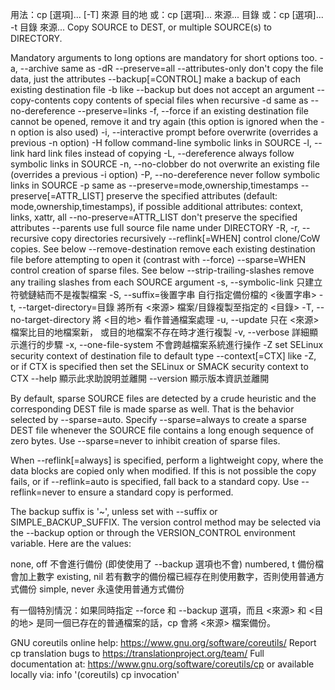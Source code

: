 用法：cp [選項]... [-T] 來源 目的地
  或：cp [選項]... 來源... 目錄
  或：cp [選項]... -t 目錄 來源...
Copy SOURCE to DEST, or multiple SOURCE(s) to DIRECTORY.

Mandatory arguments to long options are mandatory for short options too.
  -a, --archive                same as -dR --preserve=all
      --attributes-only        don't copy the file data, just the attributes
      --backup[=CONTROL]       make a backup of each existing destination file
  -b                           like --backup but does not accept an argument
      --copy-contents          copy contents of special files when recursive
  -d                           same as --no-dereference --preserve=links
  -f, --force                  if an existing destination file cannot be
                                 opened, remove it and try again (this option
                                 is ignored when the -n option is also used)
  -i, --interactive            prompt before overwrite (overrides a previous -n
                                  option)
  -H                           follow command-line symbolic links in SOURCE
  -l, --link                   hard link files instead of copying
  -L, --dereference            always follow symbolic links in SOURCE
  -n, --no-clobber             do not overwrite an existing file (overrides
                                 a previous -i option)
  -P, --no-dereference         never follow symbolic links in SOURCE
  -p                           same as --preserve=mode,ownership,timestamps
      --preserve[=ATTR_LIST]   preserve the specified attributes (default:
                                 mode,ownership,timestamps), if possible
                                 additional attributes: context, links, xattr,
                                 all
      --no-preserve=ATTR_LIST  don't preserve the specified attributes
      --parents                use full source file name under DIRECTORY
  -R, -r, --recursive          copy directories recursively
      --reflink[=WHEN]         control clone/CoW copies. See below
      --remove-destination     remove each existing destination file before
                                 attempting to open it (contrast with --force)
      --sparse=WHEN            control creation of sparse files. See below
      --strip-trailing-slashes  remove any trailing slashes from each SOURCE
                                 argument
  -s, --symbolic-link          只建立符號鏈結而不是複製檔案
  -S, --suffix=後置字串        自行指定備份檔的 <後置字串>
  -t, --target-directory=目錄  將所有 <來源> 檔案/目錄複製至指定的 <目錄>
  -T, --no-target-directory    將 <目的地> 看作普通檔案處理
  -u, --update                 只在 <來源> 檔案比目的地檔案新，
                               或目的地檔案不存在時才進行複製
  -v, --verbose                詳細顯示進行的步驟
  -x, --one-file-system        不會跨越檔案系統進行操作
  -Z                           set SELinux security context of destination
                                 file to default type
      --context[=CTX]          like -Z, or if CTX is specified then set the
                                 SELinux or SMACK security context to CTX
      --help     顯示此求助說明並離開
      --version  顯示版本資訊並離開

By default, sparse SOURCE files are detected by a crude heuristic and the
corresponding DEST file is made sparse as well.  That is the behavior
selected by --sparse=auto.  Specify --sparse=always to create a sparse DEST
file whenever the SOURCE file contains a long enough sequence of zero bytes.
Use --sparse=never to inhibit creation of sparse files.

When --reflink[=always] is specified, perform a lightweight copy, where the
data blocks are copied only when modified.  If this is not possible the copy
fails, or if --reflink=auto is specified, fall back to a standard copy.
Use --reflink=never to ensure a standard copy is performed.

The backup suffix is '~', unless set with --suffix or SIMPLE_BACKUP_SUFFIX.
The version control method may be selected via the --backup option or through
the VERSION_CONTROL environment variable.  Here are the values:

  none, off       不會進行備份 (即使使用了 --backup 選項也不會)
  numbered, t     備份檔會加上數字
  existing, nil   若有數字的備份檔已經存在則使用數字，否則使用普通方式備份
  simple, never   永遠使用普通方式備份

有一個特別情況：如果同時指定 --force 和 --backup 選項，而且 <來源> 和
<目的地> 是同一個已存在的普通檔案的話，cp 會將 <來源> 檔案備份。

GNU coreutils online help: <https://www.gnu.org/software/coreutils/>
Report cp translation bugs to <https://translationproject.org/team/>
Full documentation at: <https://www.gnu.org/software/coreutils/cp>
or available locally via: info '(coreutils) cp invocation'
